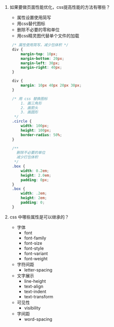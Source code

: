 1. 如果要做页面性能优化，css提高性能的方法有哪些？
   - 属性设置使用简写
   - 用css替代图标
   - 删除不必要的零和单位
   - 用css精灵图代替单个文件的加载

   
   ```css
    /* 属性使用简写，减少包体积 */
    div {
        margin-top: 10px;
        margin-bottom: 20px;
        margin-left: 30px;
        margin-right: 40px;
    }

    div {
        margin: 10px 40px 20px 30px;
    }

    /* 用 css 替换图标
        1. 画三角形
        2. 画箭头
        3. 画圆形
     */
    .circle {
        width: 100px;
        height: 100px;
        border-radius: 50%;
    }

    /**
      删除不必要的单位
      减少打包体积
     */
    .box {
        width: 0.2em;
        height: 2.0em;
        padding: 0px;
    }
    .box {
        width: .2em;
        height: 2em;
        padding: 0;
    }
   ```


2. css 中哪些属性是可以继承的？
   - 字体
     - font
     - font-family
     - font-size
     - font-style
     - font-variant
     - font-weight
   - 字符间距
     - letter-spacing
   - 文字展示
     - line-height
     - text-align
     - text-indent
     - text-transform
   - 可见性
     - visibility
   - 字间距
     - word-spacing
  